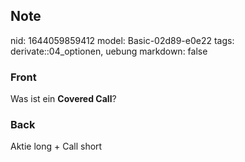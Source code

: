 ## Note
nid: 1644059859412
model: Basic-02d89-e0e22
tags: derivate::04_optionen, uebung
markdown: false

### Front
Was ist ein <b>Covered Call</b>?

### Back
Aktie long + Call short
